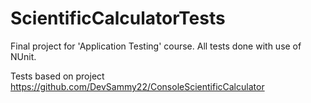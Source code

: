 # ScientificCalculatorTests
Final project for 'Application Testing' course.
All tests done with use of NUnit.

Tests based on project https://github.com/DevSammy22/ConsoleScientificCalculator
